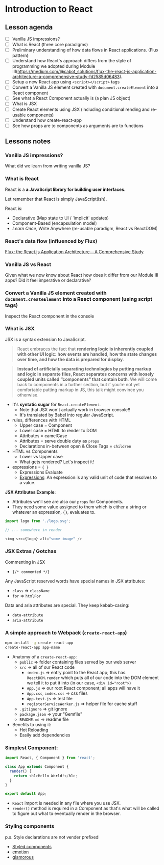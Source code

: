 # Introduction to React

## Lesson agenda
- [ ] Vanilla JS impressions?
- [ ] What is React (three core paradigms)
- [ ] Preliminary understanding of how data flows in React applications. (Flux pattern)
- [ ] Understand how React's approach differs from the style of programming we adopted during Module III(https://medium.com/@cabot_solutions/flux-the-react-js-application-architecture-a-comprehensive-study-fd2585d06483).
- [ ] Setup a new React app using `<script></script>` tags
- [ ] Convert a Vanilla JS element created with `document.createElement` into a React component
- [ ] See what a React Component actually is (a plan JS object)
- [ ] What is JSX
- [ ] Create React elements using JSX (including conditional rending and re-usable components)
- [ ] Understand how create-react-app
- [ ] See how props are to components as arguments are to functions

## Lessons notes
### Vanilla JS impressions?
What did we learn from writing vanilla JS?

### What is React
React is a **a JavaScript library for building user interfaces**.

Let remember that React is simply JavaScript(ish).

React is:
* Declarative (Map state to UI / 'implicit' updates)
* Component-Based (encapsulation model)
* *Learn Once*, Write Anywhere (re-usable paradigm, React vs ReactDOM)

### React's data flow (influenced by Flux)
[Flux: the React.js Application Architecture — A Comprehensive Study](https://medium.com/@cabot_solutions/flux-the-react-js-application-architecture-a-comprehensive-study-fd2585d06483)

### Vanilla JS vs React
Given what we now know about React how does it differ from our Module III apps?
Did it feel imperative or declarative?

### Convert a Vanilla JS element created with `document.createElement` into a React component (using script tags)
Inspect the React component in the console

### What is JSX
JSX is a syntax extension to JavaScript.

> React embraces the fact that **rendering logic is inherently coupled with other UI logic: how events are handled, how the state changes over time, and how the data is prepared for display**.

> **Instead of artificially separating technologies by putting markup and logic in separate files, React separates concerns with loosely coupled units called “components” that contain both**. We will come back to components in a further section, but if you’re not yet comfortable putting markup in JS, this talk might convince you otherwise.

- It's **syntatic sugar** for `React.createElement`.
  - Note that JSX won't actually work in browser console!!
  - It's translated by Babel into regular JavaScript.
- rules, differences with HTML
  - Upper case = Component
  - Lower case = HTML to render to DOM
  - Attributes = camelCase
  - Attributes = serve double duty as `props`
  - Declarations in-between open & Close Tags = `children`
- HTML vs Components
  - Lower vs Upper case
  - What gets rendered? Let's inspect it!
- expressions = `{ }`
  - Expressions Evaluate
  - [Expressions](https://developer.mozilla.org/en-US/docs/Web/JavaScript/Guide/Expressions_and_Operators#Expressions): An expression is any valid unit of code that resolves to a value.

**JSX Attributes Example:**

- Attributes we'll see are also our `props` for Components.
- They need some value assigned to them which is either a string or whatever an expression, `{}`, evaluates to.

```javascript
import logo from './logo.svg';

// ... somewhere in render

<img src={logo} alt="some image" />
```

### JSX Extras / Gotchas

Commenting in JSX
- `{/* commented */}`

Any JavaScript reserved words have special names in JSX attributes:
- `class` => `className`
- `for` => `htmlFor`

Data and aria attributes are special. They keep kebab-casing:
- `data-attribute`
- `aria-attribute`

### A simple approach to Webpack (`create-react-app`)
```sh
npm install -g create-react-app
create-react-app app-name
```

- Anatomy of a `create-react-app`:
  - `public` => folder containing files served by our web server
  - `src` => all of our React code
    - `index.js` => entry point to the React app; this has `ReactDOM.render` which puts all of our code into the DOM element we tell it to put it into (in our case, `<div id="root">`)
    - `App.js` => our root React component; all apps will have it
    - `App.css`, `index.css` => css files
    - `App.test.js` => test file
    - `registerServiceWorker.js` => helper file for cache stuff
  - `.gitignore` => git ignore
  - `package.json` => your "Gemfile"
  - `README.md` => readme file
- Benefits to using it:
  - Hot Reloading
  - Easily add dependencies

### Simplest Component:

```javascript
import React, { Component } from 'react';

class App extends Component {
  render() {
    return <h1>Hello World!</h1>;
  }
}

export default App;
```

* `React` import is needed in any file where you use JSX.
* `render()` method is required in a Component as that's what will be called to figure out what to eventually render in the browser.

### Styling components
p.s. Style declarations are not vender prefixed

* [Styled components](https://www.styled-components.com/docs/basics)
* [emotion](https://emotion.sh/)
* [glamorous](https://glamorous.rocks/)
